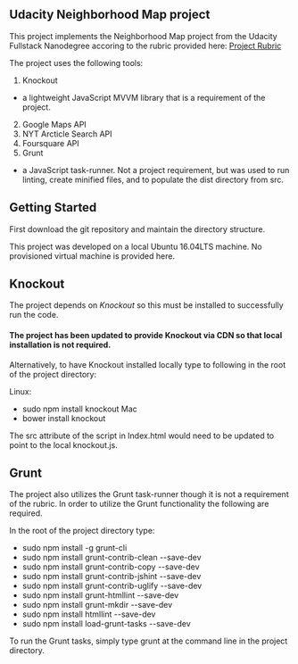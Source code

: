## Udacity Neighborhood Map project

This project implements the Neighborhood Map project from the Udacity Fullstack
Nanodegree accoring to the rubric provided here: [Project Rubric](https://review.udacity.com/#!/rubrics/17/view)

The project uses the following tools:

1. Knockout 
  * a lightweight JavaScript MVVM library that is a requirement of the project. 
2. Google Maps API
3. NYT Arcticle Search API  
4. Foursquare API  
5. Grunt
  * a JavaScript task-runner.  Not a project requirement, but was used to run
      linting, create minified files, and to populate the dist directory from
      src.

## Getting Started

First download the git repository and maintain the directory structure.

This project was developed on a local Ubuntu 16.04LTS machine. No provisioned
virtual machine is provided here.

## Knockout
The project depends on *Knockout* so this must be installed to successfully run
the code. 

#### The project has been updated to provide Knockout via CDN so that local installation is not required.

Alternatively, to have Knockout installed locally type to following in the root
of the project directory:

Linux:
  * sudo npm install knockout
Mac
  * bower install knockout

The src attribute of the script in Index.html would need to be updated to point
to the local knockout.js.


## Grunt
The project also utilizes the Grunt task-runner though it is not a requirement
of the rubric.  In order to utilize the Grunt functionality the following are
required.

In the root of the project directory type:

  * sudo npm install -g grunt-cli
  * sudo npm install grunt-contrib-clean --save-dev 
  * sudo npm install grunt-contrib-copy --save-dev 
  * sudo npm install grunt-contrib-jshint --save-dev 
  * sudo npm install grunt-contrib-uglify --save-dev 
  * sudo npm install grunt-htmllint --save-dev 
  * sudo npm install grunt-mkdir --save-dev 
  * sudo npm install htmllint --save-dev 
  * sudo npm install load-grunt-tasks --save-dev

To run the Grunt tasks, simply type grunt at the command line in the project
directory.

